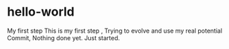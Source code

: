 # hello-world
My first step
This is my first step , Trying to evolve and use my real potential
Commit, Nothing done yet. Just started.
